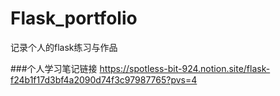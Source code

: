 # Flask_portfolio
记录个人的flask练习与作品

###个人学习笔记链接
https://spotless-bit-924.notion.site/flask-f24b1f17d3bf4a2090d74f3c97987765?pvs=4
